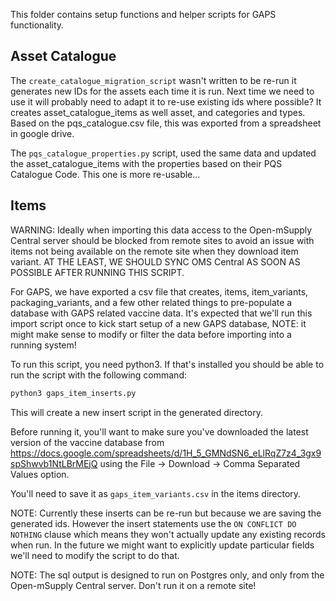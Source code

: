 This folder contains setup functions and helper scripts for GAPS functionality.

## Asset Catalogue

The `create_catalogue_migration_script` wasn't written to be re-run it generates new IDs for the assets each time it is run.
Next time we need to use it will probably need to adapt it to re-use existing ids where possible?
It creates asset_catalogue_items as well asset, and categories and types.
Based on the pqs_catalogue.csv file, this was exported from a spreadsheet in google drive.

The `pqs_catalogue_properties.py` script, used the same data and updated the asset_catalogue_items with the properties based on their PQS Catalogue Code.
This one is more re-usable...

## Items

WARNING: Ideally when importing this data access to the Open-mSupply Central server should be blocked from remote sites to avoid an issue with items not being available on the remote site when they download item variant.
AT THE LEAST, WE SHOULD SYNC OMS Central AS SOON AS POSSIBLE AFTER RUNNING THIS SCRIPT.

For GAPS, we have exported a csv file that creates, items, item_variants, packaging_variants, and a few other related things to pre-populate a database with GAPS related vaccine data.
It's expected that we'll run this import script once to kick start setup of a new GAPS database, NOTE: it might make sense to modify or filter the data before importing into a running system!

To run this script, you need python3.
If that's installed you should be able to run the script with the following command:

```bash
python3 gaps_item_inserts.py
```

This will create a new insert script in the generated directory.

Before running it, you'll want to make sure you've downloaded the latest version of the vaccine database from
https://docs.google.com/spreadsheets/d/1H_5_GMNdSN6_eLlRqZ7z4_3gx9spShwvb1NtLBrMEjQ
using the File -> Download -> Comma Separated Values option.

You'll need to save it as `gaps_item_variants.csv` in the items directory.

NOTE: Currently these inserts can be re-run but because we are saving the generated ids. However the insert statements use the `ON CONFLICT DO NOTHING` clause which means they won't actually update any existing records when run. In the future we might want to explicitly update particular fields we'll need to modify the script to do that.

NOTE: The sql output is designed to run on Postgres only, and only from the Open-mSupply Central server. Don't run it on a remote site!
